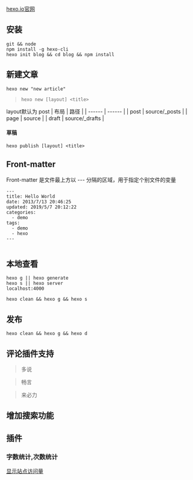[hexo.io官网](https://hexo.io/zh-cn/docs/)

## 安装
`git && node` <br>
`npm install -g hexo-cli` <br>
`hexo init blog && cd blog && npm install`
## 新建文章
` hexo new "new article" `
> `hexo new [layout] <title>`

layout默认为 post
| 布局 | 路径 | 
| ------ | ------ | 
| post | source/_posts | 
| page | source | 
| draft | source/_drafts |

#### 草稿
`hexo publish [layout] <title>`

## Front-matter
Front-matter 是文件最上方以 --- 分隔的区域，用于指定个别文件的变量
```
---
title: Hello World
date: 2013/7/13 20:46:25
updated: 2019/5/7 20:12:22
categories: 
  - demo
tags:
  - demo
  - hexo
---


```

## 本地查看
`hexo g || hexo generate` <br>
`hexo s || hexo server` <br>
`localhost:4000` <br>

`hexo clean && hexo g && hexo s`
## 发布
`hexo clean && hexo g && hexo d`

## 评论插件支持
> 多说

> 畅言

> 来必力


## 增加搜索功能

## 插件

### 字数统计,次数统计
[显示站点访问量](http://ibruce.info/2015/04/04/busuanzi/)
